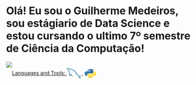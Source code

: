 # Olá! Eu sou o Guilherme Medeiros, sou estágiario de Data Science e estou cursando o ultimo 7º semestre de Ciência da Computação! 
</div>
   <a href="https://github.com/guimedeiros">
   <img align="left" height="180cm" src="https://github-readme-stats.vercel.app/api?username=guimedeiros&show_icons=true&theme=radical">
</div>
<div style="display: inline_block"><br>
  Languages and Tools:
  <img align="center" alt="Gui-SQL" height="30" width="40" src="https://raw.githubusercontent.com/devicons/devicon/master/icons/mysql/mysql-original.svg">
  <img align="center" alt="Gui-Python" height="30" width="40" src="https://raw.githubusercontent.com/devicons/devicon/master/icons/python/python-original.svg">
</div>
